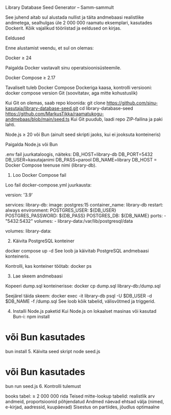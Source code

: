 Library Database Seed Generator – Samm-sammult

See juhend aitab sul alustada nullist ja täita andmebaasi realistlike andmetega, sealhulgas üle 2 000 000 raamatu eksemplari, kasutades Dockerit. Kõik vajalikud tööriistad ja eeldused on kirjas.

Eeldused

Enne alustamist veendu, et sul on olemas:

Docker ≥ 24

Paigalda Docker
 vastavalt sinu operatsioonisüsteemile.

Docker Compose ≥ 2.17

Tavaliselt tuleb Docker Compose Dockeriga kaasa, kontrolli versiooni:
docker compose version
Git (soovitatav, aga mitte kohustuslik)

Kui Git on olemas, saab repo kloonida:
git clone https://github.com/sinu-kasutaja/library-database-seed.git
cd library-database-seed
https://github.com/MarkusTikka/raamatukogu-andmebaas/blob/main/seed.ts
Kui Git puudub, laadi repo ZIP-failina ja paki lahti.

Node.js ≥ 20 või Bun (ainult seed skripti jaoks, kui ei jooksuta konteineris)

Paigalda Node.js
 või Bun

.env fail juurkataloogis, näiteks:
DB_HOST=library-db
DB_PORT=5432
DB_USER=kasutajanimi
DB_PASS=parool
DB_NAME=library
DB_HOST = Docker Compose teenuse nimi (library-db).

1. Loo Docker Compose fail

Loo fail docker-compose.yml juurkausta:

version: '3.9'

services:
  library-db:
    image: postgres:15
    container_name: library-db
    restart: always
    environment:
      POSTGRES_USER: ${DB_USER}
      POSTGRES_PASSWORD: ${DB_PASS}
      POSTGRES_DB: ${DB_NAME}
    ports:
      - "5432:5432"
    volumes:
      - library-data:/var/lib/postgresql/data

volumes:
  library-data:

  2. Käivita PostgreSQL konteiner

   docker compose up -d
   See loob ja käivitab PostgreSQL andmebaasi konteineris.

Kontrolli, kas konteiner töötab:
docker ps

3. Lae skeem andmebaasi

Kopeeri dump.sql konteinerisse:
docker cp dump.sql library-db:/dump.sql

Seejärel täida skeem:
docker exec -it library-db psql -U $DB_USER -d $DB_NAME -f /dump.sql
See loob kõik tabelid, välisvõtmed ja triggerid.

4. Installi Node.js paketid
   Kui Node.js on lokaalset masinas või kasutad Bun-i:
   npm install
# või Bun kasutades
bun install
5. Käivita seed skript
node seed.js
# või Bun kasutades
bun run seed.js
6. Kontrolli tulemust

books tabel: ≥ 2 000 000 rida
Teised mitte-lookup tabelid: realistlik arv andmeid, proportsioonid põhjendatud
Andmed näevad ehtsad välja (nimed, e-kirjad, aadressid, kuupäevad)
Sisestus on partiides, jõudlus optimaalne







